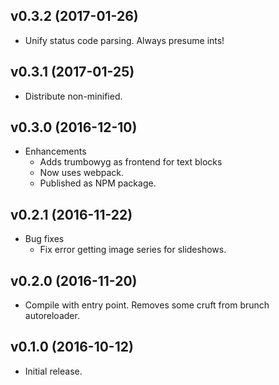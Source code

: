 ## v0.3.2 (2017-01-26)

* Unify status code parsing. Always presume ints!

## v0.3.1 (2017-01-25)

* Distribute non-minified.

## v0.3.0 (2016-12-10)

* Enhancements
  * Adds trumbowyg as frontend for text blocks
  * Now uses webpack.
  * Published as NPM package.

## v0.2.1 (2016-11-22)

* Bug fixes
  * Fix error getting image series for slideshows.

## v0.2.0 (2016-11-20)

* Compile with entry point. Removes some cruft from brunch autoreloader.

## v0.1.0 (2016-10-12)

* Initial release.
